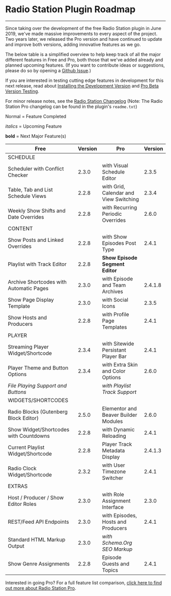 # Radio Station Plugin Roadmap

***

Since taking over the development of the free Radio Station plugin in June 2019, we've made massive improvements to every aspect of the project. Two years later, we released the Pro version and have continued to update and improve both versions, adding innovative features as we go. 

The below table is a simplified overview to help keep track of all the major different features in Free and Pro, both those that we've added already and planned upcoming features. (If you want to contribute ideas or suggestions, please do so by opening a [Github Issue](https://github.com/netmix/radio-station/).)

If you are interested in testing cutting edge features in development for this next release, read about [Installing the Development Version](./FAQ.md#how-do-i-install-the-latest-development-version-for-testing) and [Pro Beta Version Testing](./#pro-beta-version-testing).

For minor release notes, see the [Radio Station Changelog](./CHANGELOG.md)
(Note: The Radio Station Pro changelog can be found in the plugin's `readme.txt`)

Normal = Feature Completed

*italics* = Upcoming Feature

**bold** = Next Major Feature(s)

| Free | Version | Pro | Version |
| --- | --- | --- | --- |
| SCHEDULE |
| Scheduler with Conflict Checker | 2.3.0 | with Visual Schedule Editor | 2.3.5 |
| Table, Tab and List Schedule Views | 2.2.8 | with Grid, Calendar and View Switching | 2.3.4 |
| Weekly Show Shifts and Date Overrides | 2.2.8 | with Recurring Periodic Overrides | 2.6.0 |
| CONTENT |
| Show Posts and Linked Overrides | 2.2.8 | with Show Episodes Post Type | 2.4.1 |
| Playlist with Track Editor | 2.2.8 | **Show Episode Segment Editor** | |
| Archive Shortcodes with Automatic Pages | 2.3.0 | with Episode and Team Archives | 2.4.1.8 |
| Show Page Display Template | 2.3.0 | with Social Icons | 2.3.5 |
| Show Hosts and Producers | 2.2.8 | with Profile Page Templates | 2.4.1 |
| PLAYER |
| Streaming Player Widget/Shortcode | 2.3.4 | with Sitewide Persistant Player Bar | 2.4.1 |
| Player Theme and Button Options | 2.3.4 | with Extra Skin and Color Options | 2.6.0 |
| *File Playing Support and Buttons* | | *with Playlist Track Support* | |
| WIDGETS/SHORTCODES |
| Radio Blocks (Gutenberg Block Editor) | 2.5.0 | Elementor and Beaver Builder Modules | 2.6.0 |
| Show Widget/Shortcodes with Countdowns | 2.2.8 | with Dynamic Reloading | 2.4.1 |
| Current Playlist Widget/Shortcode | 2.2.8 | Player Track Metadata Display | 2.4.1.3 |
| Radio Clock Widget/Shortcode | 2.3.2 | with User Timezone Switcher | 2.4.1 |
| EXTRAS |
| Host / Producer / Show Editor Roles | 2.3.0 | with Role Assignment Interface | 2.3.0 |
| REST/Feed API Endpoints | 2.3.0 | with Episodes, Hosts and Producers | 2.4.1 |
| Standard HTML Markup Output | 2.3.0 | *with Schema.Org SEO Markup* | |
| Show Genre Assignments | 2.2.8 | Episode Guests and Topics | 2.4.1 |
[comment]: # (Show and Override Feeds)

Interested in going Pro? For a full feature list comparison, [click here to find out more about Radio Station Pro](https://radiostation.pro/pricing/).
